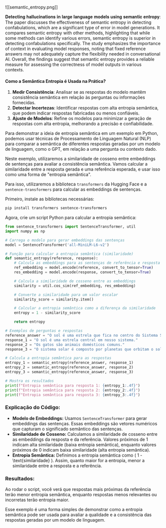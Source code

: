 ![[semantic_entropy.png]]


𝐃𝐞𝐭𝐞𝐜𝐭𝐢𝐧𝐠 𝐡𝐚𝐥𝐥𝐮𝐜𝐢𝐧𝐚𝐭𝐢𝐨𝐧𝐬 𝐢𝐧 𝐥𝐚𝐫𝐠𝐞 𝐥𝐚𝐧𝐠𝐮𝐚𝐠𝐞 𝐦𝐨𝐝𝐞𝐥𝐬 𝐮𝐬𝐢𝐧𝐠 𝐬𝐞𝐦𝐚𝐧𝐭𝐢𝐜 𝐞𝐧𝐭𝐫𝐨𝐩𝐲: The paper discusses the effectiveness of semantic entropy in detecting confabulations, which are a significant type of error in model generations. It compares semantic entropy with other methods, highlighting that while some methods can identify various errors, semantic entropy is superior in detecting confabulations specifically. The study emphasizes the importance of context in evaluating model responses, noting that fixed reference answers may not adequately capture the flexibility needed in conversational AI. Overall, the findings suggest that semantic entropy provides a reliable measure for assessing the correctness of model outputs in various contexts.
#### Como a Semântica Entropia é Usada na Prática?

1. **Medir Consistência**: Analisar se as respostas do modelo mantêm consistência semântica em relação às perguntas ou informações fornecidas.
2. **Detectar Incertezas**: Identificar respostas com alta entropia semântica, que podem indicar respostas fabricadas ou menos confiáveis.
3. **Ajuste de Modelos**: Refine os modelos para minimizar a geração de respostas com alta entropia, melhorando a precisão e confiabilidade.

Para demonstrar a ideia de entropia semântica em um exemplo em Python, podemos usar técnicas de Processamento de Linguagem Natural (NLP) para comparar a semântica de diferentes respostas geradas por um modelo de linguagem, como o GPT, em relação a uma pergunta ou contexto dado. 

Neste exemplo, utilizaremos a similaridade de cosseno entre embeddings de sentenças para avaliar a consistência semântica. Vamos calcular a similaridade entre a resposta gerada e uma referência esperada, e usar isso como uma forma de "entropia semântica".

Para isso, utilizaremos a biblioteca `transformers` da Hugging Face e a `sentence-transformers` para calcular as embeddings de sentenças.

Primeiro, instale as bibliotecas necessárias:

```bash
pip install transformers sentence-transformers
```

Agora, crie um script Python para calcular a entropia semântica:

```python
from sentence_transformers import SentenceTransformer, util
import numpy as np

# Carrega o modelo para gerar embeddings das sentenças
model = SentenceTransformer('all-MiniLM-L6-v2')

# Função para calcular a entropia semântica (similaridade)
def semantic_entropy(reference, response):
    # Calcula as embeddings para as sentenças de referência e resposta
    ref_embedding = model.encode(reference, convert_to_tensor=True)
    res_embedding = model.encode(response, convert_to_tensor=True)

    # Calcula a similaridade de cosseno entre as embeddings
    similarity = util.cos_sim(ref_embedding, res_embedding)

    # Converte a similaridade para um valor escalar
    similarity_score = similarity.item()

    # Calcular a entropia semântica como a diferença da similaridade
    entropy = 1 - similarity_score

    return entropy

# Exemplos de perguntas e respostas
reference_answer = "O sol é uma estrela que fica no centro do Sistema Solar."
response_1 = "O sol é uma estrela central em nosso sistema."
response_2 = "Os gatos são animais domésticos comuns."
response_3 = "O sistema solar é composto por planetas que orbitam o sol."

# Calcula a entropia semântica para as respostas
entropy_1 = semantic_entropy(reference_answer, response_1)
entropy_2 = semantic_entropy(reference_answer, response_2)
entropy_3 = semantic_entropy(reference_answer, response_3)

# Mostra os resultados
print(f"Entropia semântica para resposta 1: {entropy_1:.4f}")
print(f"Entropia semântica para resposta 2: {entropy_2:.4f}")
print(f"Entropia semântica para resposta 3: {entropy_3:.4f}")
```

### Explicação do Código:
- **Modelo de Embeddings:** Usamos `SentenceTransformer` para gerar embeddings das sentenças. Essas embeddings são vetores numéricos que capturam o significado semântico das sentenças.
- **Similaridade de Cosseno:** Calculamos a similaridade de cosseno entre as embeddings da resposta e da referência. Valores próximos de 1 indicam alta similaridade (baixa entropia semântica), enquanto valores próximos de 0 indicam baixa similaridade (alta entropia semântica).
- **Entropia Semântica:** Definimos a entropia semântica como \( 1 - \text{similaridade} \). Assim, quanto maior for a entropia, menor a similaridade entre a resposta e a referência.

### Resultados:
Ao rodar o script, você verá que respostas mais próximas da referência terão menor entropia semântica, enquanto respostas menos relevantes ou incorretas terão entropia maior.

Esse exemplo é uma forma simples de demonstrar como a entropia semântica pode ser usada para avaliar a qualidade e a consistência das respostas geradas por um modelo de linguagem.